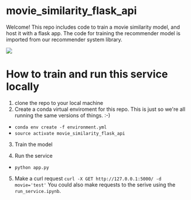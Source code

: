 # movie_similarity_flask_api
Welcome! This repo includes code to train a movie similarity model, and host it with a flask app.
The code for training the recommender model is imported from our recommender system library. 

![](https://media.giphy.com/media/eSA5lwLzcE2NW/giphy.gif)

# How to train and run this service locally
1. clone the repo to your local machine
2. Create a conda virtual enviroment for this repo. This is just so we're all running the same versions of things. :-) 
- `conda env create -f environment.yml`
- `source activate movie_similarity_flask_api`
  
3. Train the model

4. Run the service
- `python app.py`
 
5. Make a curl request
`curl -X GET http://127.0.0.1:5000/ -d movie='test'`
You could also make requests to the serive using the `run_service.ipynb`. 
